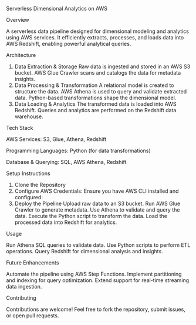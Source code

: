 Serverless Dimensional Analytics on AWS

Overview

A serverless data pipeline designed for dimensional modeling and analytics using AWS services. It efficiently extracts, processes, and loads data into AWS Redshift, enabling powerful analytical queries.

Architecture

1. Data Extraction & Storage
Raw data is ingested and stored in an AWS S3 bucket.
AWS Glue Crawler scans and catalogs the data for metadata insights.
2. Data Processing & Transformation
A relational model is created to structure the data.
AWS Athena is used to query and validate extracted data.
Python-based transformations shape the dimensional model.
3. Data Loading & Analytics
The transformed data is loaded into AWS Redshift.
Queries and analytics are performed on the Redshift data warehouse.

Tech Stack

AWS Services: S3, Glue, Athena, Redshift

Programming Languages: Python (for data transformations)

Database & Querying: SQL, AWS Athena, Redshift

Setup Instructions

1. Clone the Repository
2. Configure AWS Credentials: Ensure you have AWS CLI installed and configured:
3. Deploy the Pipeline
Upload raw data to an S3 bucket.
Run AWS Glue Crawler to generate metadata.
Use Athena to validate and query the data.
Execute the Python script to transform the data.
Load the processed data into Redshift for analytics.

Usage

Run Athena SQL queries to validate data.
Use Python scripts to perform ETL operations.
Query Redshift for dimensional analysis and insights.

Future Enhancements

Automate the pipeline using AWS Step Functions.
Implement partitioning and indexing for query optimization.
Extend support for real-time streaming data ingestion.

Contributing

Contributions are welcome! Feel free to fork the repository, submit issues, or open pull requests.
